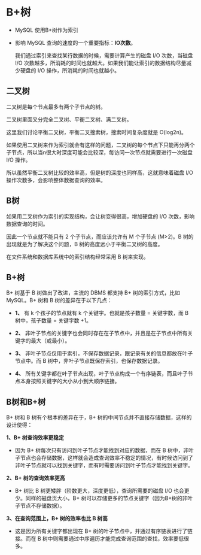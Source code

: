 # B+树

* MySQL 使用B+树作为索引

* 影响 MySQL 查询的速度的一个重要指标：__IO次数__。

    我们通过索引来查找某行数据的时候，需要计算产生的磁盘 I/O 次数，当磁盘 I/O 次数越多，所消耗的时间也就越大。如果我们能让索引的数据结构尽量减少硬盘的 I/O 操作，所消耗的时间也就越小。

## 二叉树

二叉树是每个节点最多有两个子节点的树。

二叉树里面又分完全二叉树、平衡二叉树、满二叉树。

这里我们讨论平衡二叉树，平衡二叉搜索树，搜索时间复杂度就是 O(log2n)。

如果使用二叉树来作为索引就会有这样的问题，二叉树的每个节点下只能再分两个子节点，所以当n很大时深度可能会比较深，每访问一次节点就需要进行一次磁盘 I/O 操作。

所以虽然平衡二叉树比较的效率高，但是树的深度也同样高，这就意味着磁盘 I/O 操作次数多，会影响整体数据查询的效率。

## B树

如果用二叉树作为索引的实现结构，会让树变得很高，增加硬盘的 I/O 次数，影响数据查询的时间。

因此一个节点就不能只有 2 个子节点，而应该允许有 M 个子节点 (M>2)。B 树的出现就是为了解决这个问题，B 树的高度远小于平衡二叉树的高度。

在文件系统和数据库系统中的索引结构经常采用 B 树来实现。


## B+树

B+ 树基于 B 树做出了改进，主流的 DBMS 都支持 B+ 树的索引方式，比如 MySQL。B+ 树和 B 树的差异在于以下几点：

*   __1、__ 有 k 个孩子的节点就有 k 个关键字。也就是孩子数量 = 关键字数，而 B 树中，孩子数量 = 关键字数 +1。

*   __2、__ 非叶子节点的关键字也会同时存在在子节点中，并且是在子节点中所有关键字的最大（或最小）。

*   __3、__ 非叶子节点仅用于索引，不保存数据记录，跟记录有关的信息都放在叶子节点中。而 B 树中，非叶子节点既保存索引，也保存数据记录。

*   __4、__ 所有关键字都在叶子节点出现，叶子节点构成一个有序链表，而且叶子节点本身按照关键字的大小从小到大顺序链接。


## B树和B+树

B+ 树和 B 树有个根本的差异在于，B+ 树的中间节点并不直接存储数据，这样的设计使得：

__1、B+ 树查询效率更稳定__

*   因为 B+ 树每次只有访问到叶子节点才能找到对应的数据，而在 B 树中，非叶子节点也会存储数据，这样就会造成查询效率不稳定的情况，有时候访问到了非叶子节点就可以找到关键字，而有时需要访问到叶子节点才能找到关键字。

__2、B+ 树的查询效率更高__

*   B+ 树比 B 树更矮胖（阶数更大，深度更低），查询所需要的磁盘 I/O 也会更少。同样的磁盘页大小，B+ 树可以存储更多的节点关键字（因为B+树的非叶子节点不存储数据）。

__3、在查询范围上，B+ 树的效率也比 B 树高__

*   这是因为所有关键字都出现在 B+ 树的叶子节点中，并通过有序链表进行了链接。而在 B 树中则需要通过中序遍历才能完成查询范围的查找，效率要低很多。